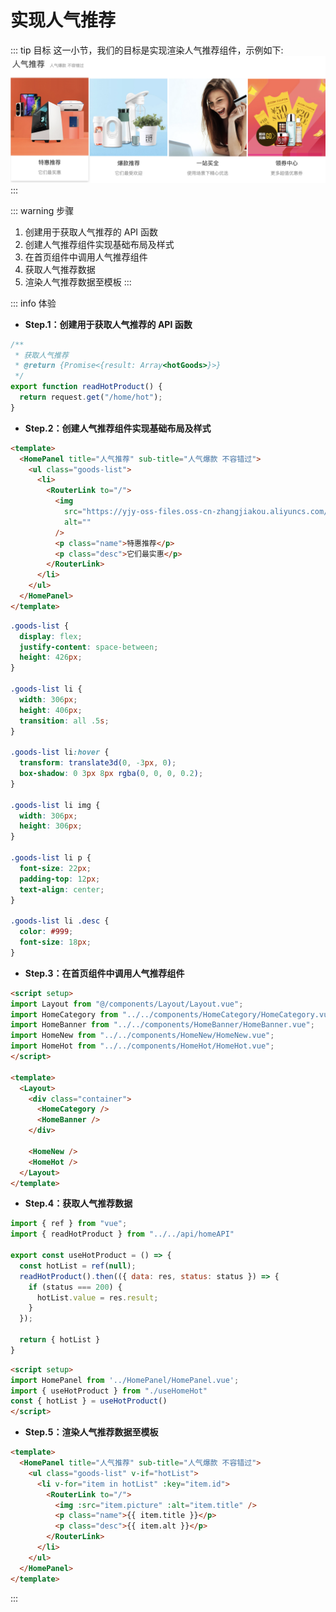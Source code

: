 # 实现人气推荐

::: tip 目标
这一小节，我们的目标是实现渲染人气推荐组件，示例如下:
![hot](./images/107.png)
:::

::: warning 步骤

1. 创建用于获取人气推荐的 API 函数
2. 创建人气推荐组件实现基础布局及样式
3. 在首页组件中调用人气推荐组件
4. 获取人气推荐数据
5. 渲染人气推荐数据至模板
:::

::: info 体验

* **Step.1：创建用于获取人气推荐的 API 函数**

```js
/**
 * 获取人气推荐
 * @return {Promise<{result: Array<hotGoods>}>}
 */
export function readHotProduct() {
  return request.get("/home/hot");
}
```

* **Step.2：创建人气推荐组件实现基础布局及样式**

```html
<template>
  <HomePanel title="人气推荐" sub-title="人气爆款 不容错过">
    <ul class="goods-list">
      <li>
        <RouterLink to="/">
          <img
            src="https://yjy-oss-files.oss-cn-zhangjiakou.aliyuncs.com/tuxian/popular_1.jpg"
            alt=""
          />
          <p class="name">特惠推荐</p>
          <p class="desc">它们最实惠</p>
        </RouterLink>
      </li>
    </ul>
  </HomePanel>
</template>
```

```css
.goods-list {
  display: flex;
  justify-content: space-between;
  height: 426px;
}

.goods-list li {
  width: 306px;
  height: 406px;
  transition: all .5s;
}

.goods-list li:hover {
  transform: translate3d(0, -3px, 0);
  box-shadow: 0 3px 8px rgba(0, 0, 0, 0.2);
}

.goods-list li img {
  width: 306px;
  height: 306px;
}

.goods-list li p {
  font-size: 22px;
  padding-top: 12px;
  text-align: center;
}

.goods-list li .desc {
  color: #999;
  font-size: 18px;
}
```

* **Step.3：在首页组件中调用人气推荐组件**

```html
<script setup>
import Layout from "@/components/Layout/Layout.vue";
import HomeCategory from "../../components/HomeCategory/HomeCategory.vue";
import HomeBanner from "../../components/HomeBanner/HomeBanner.vue";
import HomeNew from "../../components/HomeNew/HomeNew.vue";
import HomeHot from "../../components/HomeHot/HomeHot.vue";
</script>

<template>
  <Layout>
    <div class="container">
      <HomeCategory />
      <HomeBanner />
    </div>

    <HomeNew />
    <HomeHot />
  </Layout>
</template>

```

* **Step.4：获取人气推荐数据**

```js
import { ref } from "vue";
import { readHotProduct } from "../../api/homeAPI"

export const useHotProduct = () => {
  const hotList = ref(null);
  readHotProduct().then(({ data: res, status: status }) => {
    if (status === 200) {
      hotList.value = res.result;
    }
  });

  return { hotList }
}
```

```html
<script setup>
import HomePanel from '../HomePanel/HomePanel.vue';
import { useHotProduct } from "./useHomeHot"
const { hotList } = useHotProduct()
</script>
```

* **Step.5：渲染人气推荐数据至模板**

```html
<template>
  <HomePanel title="人气推荐" sub-title="人气爆款 不容错过">
    <ul class="goods-list" v-if="hotList">
      <li v-for="item in hotList" :key="item.id">
        <RouterLink to="/">
          <img :src="item.picture" :alt="item.title" />
          <p class="name">{{ item.title }}</p>
          <p class="desc">{{ item.alt }}</p>
        </RouterLink>
      </li>
    </ul>
  </HomePanel>
</template>
```

:::
